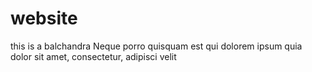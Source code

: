 # website
this is a balchandra
Neque porro quisquam est qui dolorem ipsum quia dolor sit amet, consectetur, adipisci velit
